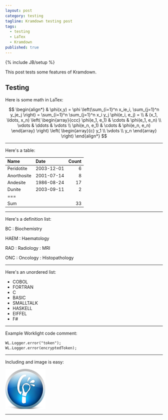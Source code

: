 ```yaml
---
layout: post
category: testing
tagline: Kramdown testing post
tags: 
  - testing
  - LaTex
  - Kramdown
published: true
---
```


{% include JB/setup %}

This post tests some features of Kramdown.

## Testing

Here is some math in LaTex:

$$
\begin{align*}
  & \phi(x,y) = \phi \left(\sum_{i=1}^n x_ie_i, \sum_{j=1}^n y_je_j \right)
  = \sum_{i=1}^n \sum_{j=1}^n x_i y_j \phi(e_i, e_j) = \\
  & (x_1, \ldots, x_n) \left( \begin{array}{ccc}
      \phi(e_1, e_1) & \cdots & \phi(e_1, e_n) \\
      \vdots & \ddots & \vdots \\
      \phi(e_n, e_1) & \cdots & \phi(e_n, e_n)
    \end{array} \right)
  \left( \begin{array}{c}
      y_1 \\
      \vdots \\
      y_n
    \end{array} \right)
\end{align*}
$$

-------------------

Here's a table:

|Name|Date|Count|
|:-|:-|-:|
|Peridotite|2003-12-01|6|
|Anorthosite|2001-07-14|8|
|Andesite|1986-08-24|17|
|Dunite|2003-09-11|2|
|===
|Sum||33|

-------------------

Here's a definition list:

BC
: Biochemistry

HAEM
: Haematology

RAD
: Radiology
: MRI

ONC
: Oncology
: Histopathology

-------------------

Here's an unordered list:

 * COBOL
 * FORTRAN
 * C
 * BASIC
 * SMALLTALK
 * HASKELL
 * EIFFEL
 * F#

-------------------

Example Worklight code comment:

~~~
WL.Logger.error("token");
WL.Logger.error(encryptedToken);
~~~

-------------------

Including and image is easy:

![Worklight](/_posts/images/icon.png)  

-------------------
